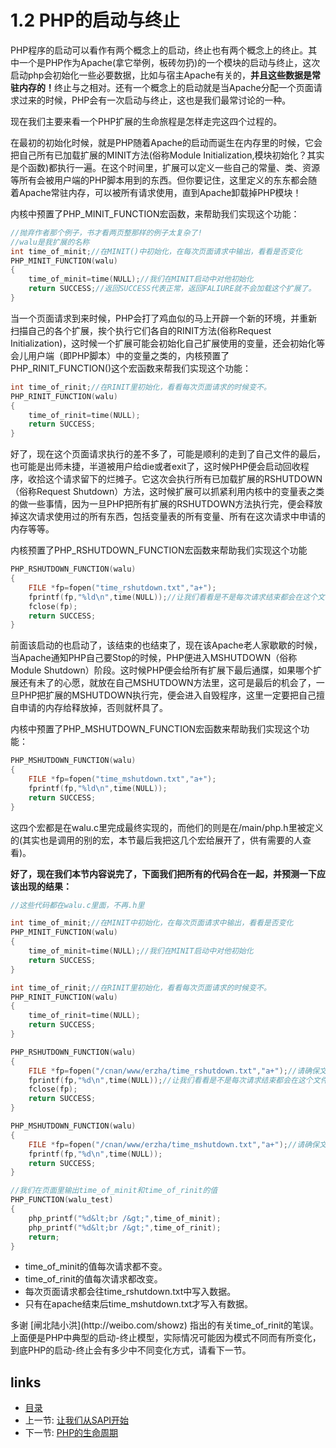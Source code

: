 # 1.2 PHP的启动与终止

PHP程序的启动可以看作有两个概念上的启动，终止也有两个概念上的终止。其中一个是PHP作为Apache(拿它举例，板砖勿扔)的一个模块的启动与终止，这次启动php会初始化一些必要数据，比如与宿主Apache有关的，<b>并且这些数据是常驻内存的！</b>终止与之相对。还有一个概念上的启动就是当Apache分配一个页面请求过来的时候，PHP会有一次启动与终止，这也是我们最常讨论的一种。

现在我们主要来看一个PHP扩展的生命旅程是怎样走完这四个过程的。

在最初的初始化时候，就是PHP随着Apache的启动而诞生在内存里的时候，它会把自己所有已加载扩展的MINIT方法(俗称Module Initialization,模块初始化？其实是个函数)都执行一遍。在这个时间里，扩展可以定义一些自己的常量、类、资源等所有会被用户端的PHP脚本用到的东西。但你要记住，这里定义的东东都会随着Apache常驻内存，可以被所有请求使用，直到Apache卸载掉PHP模块！

内核中预置了PHP_MINIT_FUNCTION宏函数，来帮助我们实现这个功能：

````c
//抛弃作者那个例子，书才看两页整那样的例子太复杂了!
//walu是我扩展的名称
int time_of_minit;//在MINIT()中初始化，在每次页面请求中输出，看看是否变化
PHP_MINIT_FUNCTION(walu)
{
	time_of_minit=time(NULL);//我们在MINIT启动中对他初始化
	return SUCCESS;//返回SUCCESS代表正常，返回FALIURE就不会加载这个扩展了。
}

````

当一个页面请求到来时候，PHP会打了鸡血似的马上开辟一个新的环境，并重新扫描自己的各个扩展，挨个执行它们各自的RINIT方法(俗称Request Initialization)，这时候一个扩展可能会初始化自己扩展使用的变量，还会初始化等会儿用户端（即PHP脚本）中的变量之类的，内核预置了PHP_RINIT_FUNCTION()这个宏函数来帮我们实现这个功能：

````c
int time_of_rinit;//在RINIT里初始化，看看每次页面请求的时候变不。
PHP_RINIT_FUNCTION(walu)
{
	time_of_rinit=time(NULL);
	return SUCCESS;
}

````

好了，现在这个页面请求执行的差不多了，可能是顺利的走到了自己文件的最后，也可能是出师未捷，半道被用户给die或者exit了，这时候PHP便会启动回收程序，收拾这个请求留下的烂摊子。它这次会执行所有已加载扩展的RSHUTDOWN（俗称Request Shutdown）方法，这时候扩展可以抓紧利用内核中的变量表之类的做一些事情，因为一旦PHP把所有扩展的RSHUTDOWN方法执行完，便会释放掉这次请求使用过的所有东西，包括变量表的所有变量、所有在这次请求中申请的内存等等。

内核预置了PHP_RSHUTDOWN_FUNCTION宏函数来帮助我们实现这个功能

````c
PHP_RSHUTDOWN_FUNCTION(walu)
{
	FILE *fp=fopen("time_rshutdown.txt","a+");
	fprintf(fp,"%ld\n",time(NULL));//让我们看看是不是每次请求结束都会在这个文件里追加数据
	fclose(fp);
	return SUCCESS;
}

````
前面该启动的也启动了，该结束的也结束了，现在该Apache老人家歇歇的时候，当Apache通知PHP自己要Stop的时候，PHP便进入MSHUTDOWN（俗称Module Shutdown）阶段。这时候PHP便会给所有扩展下最后通牒，如果哪个扩展还有未了的心愿，就放在自己MSHUTDOWN方法里，这可是最后的机会了，一旦PHP把扩展的MSHUTDOWN执行完，便会进入自毁程序，这里一定要把自己擅自申请的内存给释放掉，否则就杯具了。

内核中预置了PHP_MSHUTDOWN_FUNCTION宏函数来帮助我们实现这个功能：

````c
PHP_MSHUTDOWN_FUNCTION(walu)
{
	FILE *fp=fopen("time_mshutdown.txt","a+");
	fprintf(fp,"%ld\n",time(NULL));
	return SUCCESS;
}

````
这四个宏都是在walu.c里完成最终实现的，而他们的则是在/main/php.h里被定义的(其实也是调用的别的宏，本节最后我把这几个宏给展开了，供有需要的人查看)。

<b>好了，现在我们本节内容说完了，下面我们把所有的代码合在一起，并预测一下应该出现的结果：</b>
````c
//这些代码都在walu.c里面，不再.h里

int time_of_minit;//在MINIT中初始化，在每次页面请求中输出，看看是否变化
PHP_MINIT_FUNCTION(walu)
{
	time_of_minit=time(NULL);//我们在MINIT启动中对他初始化
	return SUCCESS;
}

int time_of_rinit;//在RINIT里初始化，看看每次页面请求的时候变不。
PHP_RINIT_FUNCTION(walu)
{
	time_of_rinit=time(NULL);
	return SUCCESS;
}

PHP_RSHUTDOWN_FUNCTION(walu)
{
	FILE *fp=fopen("/cnan/www/erzha/time_rshutdown.txt","a+");//请确保文件可写，否则apache会莫名崩溃
	fprintf(fp,"%d\n",time(NULL));//让我们看看是不是每次请求结束都会在这个文件里追加数据
	fclose(fp);
	return SUCCESS;
}

PHP_MSHUTDOWN_FUNCTION(walu)
{
	FILE *fp=fopen("/cnan/www/erzha/time_mshutdown.txt","a+");//请确保文件可写，否则apache会莫名崩溃
	fprintf(fp,"%d\n",time(NULL));
	return SUCCESS;
}

//我们在页面里输出time_of_minit和time_of_rinit的值
PHP_FUNCTION(walu_test)
{
	php_printf("%d&lt;br /&gt;",time_of_minit);
	php_printf("%d&lt;br /&gt;",time_of_rinit);
	return;
}


````
<ul>
	<li>time_of_minit的值每次请求都不变。</li>
	<li>time_of_rinit的值每次请求都改变。</li>
	<li>每次页面请求都会往time_rshutdown.txt中写入数据。</li>
	<li>只有在apache结束后time_mshutdown.txt才写入有数据。</li>
</ul>
<div class="tip-common">多谢 [闸北陆小洪](http://weibo.com/showz) 指出的有关time_of_rinit的笔误。</div>
上面便是PHP中典型的启动-终止模型，实际情况可能因为模式不同而有所变化，到底PHP的启动-终止会有多少中不同变化方式，请看下一节。


## links
   * [目录](<preface.md>)
   * 上一节: [让我们从SAPI开始](<1.1.md>)
   * 下一节: [PHP的生命周期](<1.3.md>)

